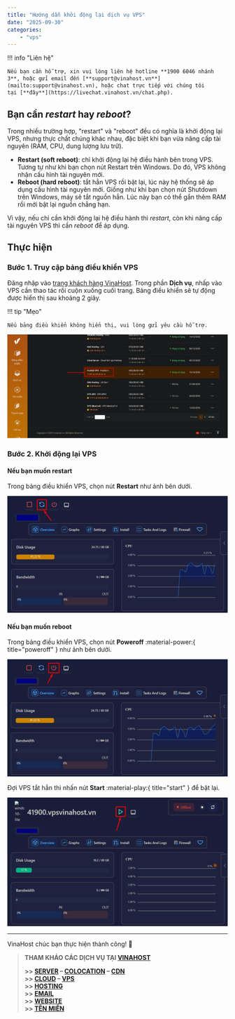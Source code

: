 ```yaml
---
title: "Hướng dẫn khởi động lại dịch vụ VPS"
date: "2025-09-30"
categories:
    - "vps"
---
```


!!! info "Liên hệ"

    Nếu bạn cần hỗ trợ, xin vui lòng liên hệ hotline **1900 6046 nhánh 3**, hoặc gửi email đến [**support@vinahost.vn**](mailto:support@vinahost.vn), hoặc chat trực tiếp với chúng tôi tại [**đây**](https://livechat.vinahost.vn/chat.php).

## Bạn cần *restart* hay *reboot*?

Trong nhiều trường hợp, "restart" và "reboot" đều có nghĩa là khởi động lại VPS, nhưng thực chất chúng khác nhau, đặc biệt khi bạn vừa nâng cấp tài nguyên (RAM, CPU, dung lượng lưu trữ).

- **Restart (soft reboot)**: chỉ khởi động lại hệ điều hành bên trong VPS. Tương tự như khi bạn chọn nút Restart trên Windows. Do đó, VPS không nhận cấu hình tài nguyên mới.
- **Reboot (hard reboot)**: tắt hẳn VPS rồi bật lại, lúc này hệ thống sẽ áp dụng cấu hình tài nguyên mới. Giống như khi bạn chọn nút Shutdown trên Windows, máy sẽ tắt nguồn hẳn. Lúc này bạn có thể gắn thêm RAM rồi mới bật lại nguồn chẳng hạn.

Vì vậy, nếu chỉ cần khởi động lại hệ điều hành thì *restart*, còn khi nâng cấp tài nguyên VPS thì cần *reboot* để áp dụng.

## Thực hiện

### Bước 1. Truy cập bảng điều khiển VPS

Đăng nhập vào [trang khách hàng VinaHost](https://secure.vinahost.vn/ac/index.php?rp=/login). Trong phần **Dịch vụ**, nhấp vào VPS cần thao tác rồi cuộn xuống cuối trang. Bảng điều khiển sẽ tự động được hiển thị sau khoảng 2 giây.

!!! tip "Mẹo"

    Nếu bảng điều khiển không hiển thị, vui lòng gửi yêu cầu hỗ trợ.

![Chọn VPS cần khởi động lại](../images/khoi-dong-lai-vps-01.png)

### Bước 2. Khởi động lại VPS

#### Nếu bạn muốn restart

Trong bảng điều khiển VPS, chọn nút **Restart** như ảnh bên dưới.

![Restart VPS](../images/khoi-dong-lai-vps-02.png)

#### Nếu bạn muốn reboot

Trong bảng điều khiển VPS, chọn nút **Poweroff** :material-power:{ title="poweroff" } như ảnh bên dưới.

![Poweroff VPS](../images/khoi-dong-lai-vps-03.png)

Đợi VPS tắt hẳn thì nhấn nút **Start** :material-play:{ title="start" } để bật lại.

![Poweroff VPS](../images/khoi-dong-lai-vps-04.png)

---

VinaHost chúc bạn thực hiện thành công! 🍻

> **THAM KHẢO CÁC DỊCH VỤ TẠI [VINAHOST](https://vinahost.vn/)**
>
> **\>> [SERVER](https://vinahost.vn/thue-may-chu-rieng/) – [COLOCATION](https://vinahost.vn/colocation.html) – [CDN](https://vinahost.vn/dich-vu-cdn-chuyen-nghiep)**  
> **\>> [CLOUD](https://vinahost.vn/cloud-server-gia-re/) – [VPS](https://vinahost.vn/vps-ssd-chuyen-nghiep/)**  
> **\>> [HOSTING](https://vinahost.vn/wordpress-hosting)**  
> **\>> [EMAIL](https://vinahost.vn/email-hosting)**  
> **\>> [WEBSITE](http://vinawebsite.vn/)**  
> **\>> [TÊN MIỀN](https://vinahost.vn/ten-mien-gia-re/)**
